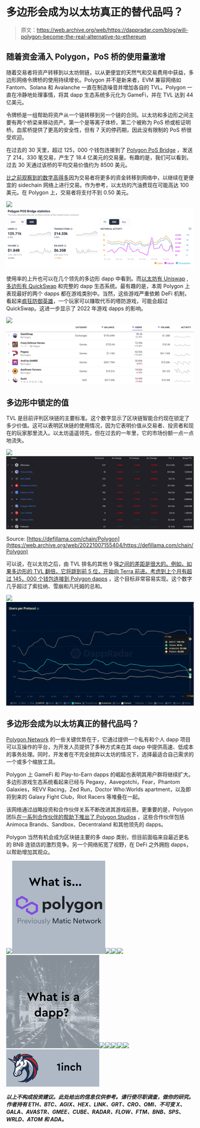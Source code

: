 # 多边形会成为以太坊真正的替代品吗？

> 原文：<https://web.archive.org/web/https://dappradar.com/blog/will-polygon-become-the-real-alternative-to-ethereum>

## 随着资金涌入 Polygon，PoS 桥的使用量激增

随着交易者将资产转移到以太坊侧链，以从更便宜的天然气和交易费用中获益，多边形网络令牌桥的使用持续增长。Polygon 并不是新来者，EVM 兼容网络如 Fantom、Solana 和 Avalanche 一直在制造噪音并增加各自的 TVL。Polygon 一直在冷静地处理事情，将其 dapp 生态系统多元化为 GameFi，并在 TVL 达到 44 亿美元。

令牌桥是一组帮助将资产从一个链转移到另一个链的合同。以太坊和多边形之间主要有两个桥梁来移动资产。第一个是等离子体桥，第二个被称为 PoS 桥或桩证明桥。血浆桥提供了更高的安全性，但有 7 天的停药期，因此没有限制的 PoS 桥很受欢迎。

在过去的 30 天里，超过 125，000 个钱包连接到了 [Polygon PoS Bridge](https://web.archive.org/web/20221007155404/https://dappradar.com/ethereum/defi/polygon-pos-bridge) ，发送了 214，330 笔交易，产生了 18.4 亿美元的交易量。有趣的是，我们可以看到，过去 30 天通过该桥的平均交易价值约为 8500 美元。

[比之前观察到的数字高得多](/web/20221007155404/https://dappradar.com/blog/quickswap-dex-on-polygon-volume-grows-180-in-the-last-7-days/)因为交易者将更多的资金转移到网络中，以继续在更便宜的 sidechain 网络上进行交易。作为参考，以太坊的汽油费现在可能高达 100 美元。在 Polygon 上，交易者将支付不到 0.50 美元。

![](img/11444d99c50e253c410e1f69d3353dda.png)![](img/20a8b2e4b4485644307af56085e9e89b.png)

使用率的上升也可以在几个领先的多边形 dapp 中看到。而[以太坊有 Uniswap](/web/20221007155404/https://dappradar.com/blog/uniswap-v3-to-launch-on-polygon-after-community-vote/) , [多边形有 QuickSwap](/web/20221007155404/https://dappradar.com/blog/quickswap-and-its-quick-token/) 和完整的 dapp 生态系统。最有趣的是，本周 Polygon 上表现最好的两个 dapps 都在游戏类别中。当然，这些游戏严重依赖 DeFi 机制，看起来[疯狂防御英雄](https://web.archive.org/web/20221007155404/https://dappradar.com/multichain/games/crazy-defense-heroes)，一个玩家可以赚取代币的塔防游戏，可能会超过 QuickSwap。这进一步显示了 2022 年游戏 dapps 的影响。

![](img/106ae46c6fdf58ebed44abcc6df35feb.png)![](img/49230aaaa367a63d2827ad088ffd08a1.png)

## 多边形中锁定的值

TVL 是目前评判区块链的主要标准。这个数字显示了区块链智能合约现在锁定了多少价值。这可以表明区块链的使用情况，因为它表明价值从交易者、投资者和现在的玩家那里流入。以太坊遥遥领先，但在过去的一年里，它的市场份额一点一点地流失。

![](img/dded78b86e28ebc04fa3e737979dd683.png)![](img/88a452302c4d83d613e23e8ca8c606cb.png)

Source: [https://defillama.com/chain/Polygon](https://web.archive.org/web/20221007155404/https://defillama.com/chain/Polygon)

可以说，在以太坊之后，由 TVL 排名的其他 9 强[之间的差距是很大的。例如，如果多边形的 TVL 翻倍，它将跳到前 5 位，开始向 Terra 前进。考虑到上个月有超过 145，000 个](https://web.archive.org/web/20221007155404/https://defillama.com/chain/Polygon)[钱包连接到 Polygon dapps](https://web.archive.org/web/20221007155404/https://dappradar.com/rankings/protocol/polygon) ，这个目标非常容易实现。这个数字几乎超过了索拉纳、雪崩和凡托姆的总和。

![](img/ee028cb0701b661472c31f3cb0b9f3af.png)![](img/eb8c5ed246916b23d0aa80cebc6fd87a.png)

## 多边形会成为以太坊真正的替代品吗？

[Polygon Network](/web/20221007155404/https://dappradar.com/blog/what-is-polygon-a-simple-explanation/) 的一些关键优势在于，它通过提供一个私有和个人 dapp 项目可以互操作的平台，为开发人员提供了多种方式来在其 dapp 中提供高速、低成本的事务处理。同时，开发者在不完全抛弃以太坊的情况下，选择最适合自己需求的一个或多个缩放工具。

Polygon 上 GameFi 和 Play-to-Earn dapps 的崛起也表明其用户群将继续扩大。多边形游戏生态系统看起来已经与 Pegaxy，Aavegotchi，Fear，Phantom Galaxies，REVV Racing，Zed Run，Doctor Who:Worlds apartment，以及即将到来的 Galaxy Fight Club，Riot Racers 等堆叠在一起。

该网络通过战略投资和合作伙伴关系不断改进其游戏前景。更重要的是，Polygon 团队[在一系列合作伙伴的帮助下推出了 Polygon Studios](/web/20221007155404/https://dappradar.com/blog/polygon-puts-focus-on-for-play-to-earn-blockchain-gaming/) ，这些合作伙伴包括 Animoca Brands、Sandbox、Decentraland 和其他领先的 dapps。

Polygon 当然有机会成为区块链主要的多 dapp 类别，但目前面临来自最近更名的 BNB 连锁店的激烈竞争。另一个网络拓宽了视野，在 DeFi 之外拥抱 dapps，以帮助增加其观众。

[](https://web.archive.org/web/20221007155404/https://dappradar.com/blog/what-is-polygon-a-simple-explanation)[![](img/87befc4a1e42119d30e207f259589417.png)<picture>![](img/916db9ca4659018aded0b4553a85c80e.png)</picture>](https://web.archive.org/web/20221007155404/https://dappradar.com/blog/what-is-polygon-a-simple-explanation)[](https://web.archive.org/web/20221007155404/https://dappradar.com/polygon/exchanges/quickswap)[![](img/41080c94dd1b2a5793c04379ea5a4a53.png)<picture>![](img/64722dcb19b03b1a191ea61efb36af3f.png)</picture>](https://web.archive.org/web/20221007155404/https://dappradar.com/polygon/exchanges/quickswap)[](https://web.archive.org/web/20221007155404/https://dappradar.com/blog/what-is-a-dapp-on-the-blockchain)[![](img/87befc4a1e42119d30e207f259589417.png)<picture>![](img/74c1d34f1533a6f7ef9117173c5d4a0e.png)</picture>](https://web.archive.org/web/20221007155404/https://dappradar.com/blog/what-is-a-dapp-on-the-blockchain)[](https://web.archive.org/web/20221007155404/https://dappradar.com/polygon/defi/sushi)[![](img/41080c94dd1b2a5793c04379ea5a4a53.png)<picture>![](img/45b717e94f0ea3cf480ac229258d4fcb.png)</picture>](https://web.archive.org/web/20221007155404/https://dappradar.com/polygon/defi/sushi)[](https://web.archive.org/web/20221007155404/https://dappradar.com/blog/set-up-metamask-on-layer-2-and-avoid-ethereum-gas-fees)[![](img/87befc4a1e42119d30e207f259589417.png)<picture>![](img/4404bf3d011ac0b6637a0d5a158fbeca.png)</picture>](https://web.archive.org/web/20221007155404/https://dappradar.com/blog/set-up-metamask-on-layer-2-and-avoid-ethereum-gas-fees)[](https://web.archive.org/web/20221007155404/https://dappradar.com/polygon/defi/1inch-network-on-polygon)[![](img/41080c94dd1b2a5793c04379ea5a4a53.png)<picture>![](img/50993ab51287cc46d27aa177e1de3ed0.png)</picture>](https://web.archive.org/web/20221007155404/https://dappradar.com/polygon/defi/1inch-network-on-polygon)

***以上不构成投资建议。此处给出的信息仅供参考。请行使尽职调查，做你的研究。作者持有 ETH、BTC、AGIX、HEX、LINK、GRT、CRO、OMI、不可变 X、GALA、AVASTR、GMEE、CUBE、RADAR、FLOW、FTM、BNB、SPS、WRLD、ATOM 和 ADA。***